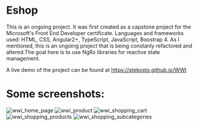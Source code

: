 # Eshop

This is an ongoing project. It was first created as a capstone project for the Microsoft's Front End Developer certificate.
Languages and frameworks used: HTML, CSS, Angular2+, TypeScript, JavaScript, Boostrap 4.
As I mentioned, this is an ongoing project that is being constanly refactored and altered.The goal here is to use NgRx libraries for reactive state management.

A live demo of the project can be found at https://stekosto.github.io/WWI

# Some screenshots:

![wwi_home_page](https://user-images.githubusercontent.com/37160692/51364338-47e8b280-1aa1-11e9-9dbc-3e28cdc731e2.PNG)
![wwi_product](https://user-images.githubusercontent.com/37160692/51364339-47e8b280-1aa1-11e9-91e7-29d01ad3acb0.PNG)
![wwi_shopping_cart](https://user-images.githubusercontent.com/37160692/51364340-47e8b280-1aa1-11e9-8252-e91206d07564.PNG)
![wwi_shopping_products](https://user-images.githubusercontent.com/37160692/51364341-47e8b280-1aa1-11e9-93ff-ba4abcdb1291.PNG)
![wwi_shopping_subcategories](https://user-images.githubusercontent.com/37160692/51364342-47e8b280-1aa1-11e9-9b27-c97acaa0f722.PNG)
